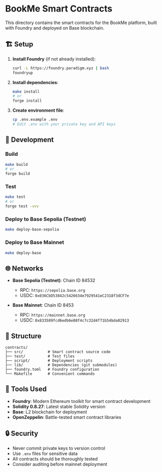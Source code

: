 # BookMe Smart Contracts

This directory contains the smart contracts for the BookMe platform, built with Foundry and deployed on Base blockchain.

## 🏗️ Setup

1. **Install Foundry** (if not already installed):
   ```bash
   curl -L https://foundry.paradigm.xyz | bash
   foundryup
   ```

2. **Install dependencies**:
   ```bash
   make install
   # or
   forge install
   ```

3. **Create environment file**:
   ```bash
   cp .env.example .env
   # Edit .env with your private key and API keys
   ```

## 🚀 Development

### Build
```bash
make build
# or
forge build
```

### Test
```bash
make test
# or
forge test -vvv
```

### Deploy to Base Sepolia (Testnet)
```bash
make deploy-base-sepolia
```

### Deploy to Base Mainnet
```bash
make deploy-base
```

## 🌐 Networks

- **Base Sepolia (Testnet)**: Chain ID 84532
  - RPC: `https://sepolia.base.org`
  - USDC: `0x036CbD53842c5426634e7929541eC2318f3dCF7e`

- **Base Mainnet**: Chain ID 8453  
  - RPC: `https://mainnet.base.org`
  - USDC: `0x833589fcd6edb6e08f4c7c32d4f71b54bda02913`

## 📁 Structure

```
contracts/
├── src/           # Smart contract source code
├── test/          # Test files
├── script/        # Deployment scripts
├── lib/           # Dependencies (git submodules)
├── foundry.toml   # Foundry configuration
└── Makefile       # Convenient commands
```

## 🔧 Tools Used

- **Foundry**: Modern Ethereum toolkit for smart contract development
- **Solidity 0.8.27**: Latest stable Solidity version
- **Base**: L2 blockchain for deployment
- **OpenZeppelin**: Battle-tested smart contract libraries

## 🔒 Security

- Never commit private keys to version control
- Use `.env` files for sensitive data
- All contracts should be thoroughly tested
- Consider auditing before mainnet deployment
